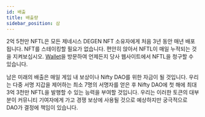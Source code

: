 ```yaml
---
id: 배출
title: 배출량
sidebar_position: 삼
---
```


2억 5천만 NFTL은 모든 제네시스 DEGEN NFT 소유자에게 처음 3년 동안 매년 배포됩니다. NFT를 스테이킹할 필요가 없습니다. 편안히 앉아서 NFTL이 매일 누적되는 것을 지켜보십시오. [Wallet](https://nifty-league.com/wallet)을 방문하여 언제든지 당사 웹사이트에서 NFTL을 청구할 수 있습니다.

남은 미래의 배출은 매일 게임 내 보상이나 Nifty DAO를 위한 자금이 될 것입니다. 우리는 다중 서명 지갑을 제어하는 최소 7명의 서명자를 얻은 후 Nifty DAO에 첫 해에 최대 3억 3천만 NFTL을 발행할 수 있는 능력을 부여할 것입니다. 우리는 이러한 토큰의 대부분이 커뮤니티 기여자에게 가고 경쟁 보상에 사용될 것으로 예상하지만 궁극적으로 DAO가 결정에 책임이 있습니다.
